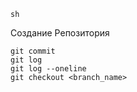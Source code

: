 ```sh```

Создание Репозитория
```git init
git commit
git log
git log --oneline
git checkout <branch_name>